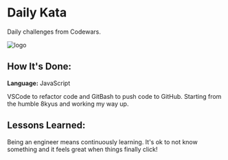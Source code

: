 # Daily Kata
Daily challenges from Codewars.

![logo](https://raw.githubusercontent.com/properfunction/daily-kata/master/.github/logo.png)


## How It's Done:

**Language:** JavaScript

VSCode to refactor code and GitBash to push code to GitHub. Starting from the humble 8kyus and working my way up.


## Lessons Learned:

Being an engineer means continuously learning. It's ok to not know something and it feels great when things finally click!

